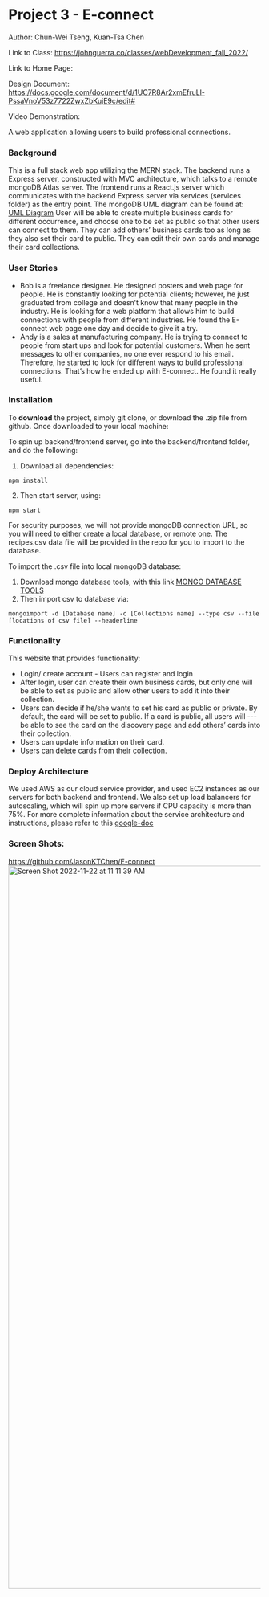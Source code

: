 # Project 3 - E-connect

Author: Chun-Wei Tseng, Kuan-Tsa Chen      

Link to Class: https://johnguerra.co/classes/webDevelopment_fall_2022/    

Link to Home Page:        

Design Document: https://docs.google.com/document/d/1UC7R8Ar2xmEfruLl-PssaVnoV53z7722ZwxZbKujE9c/edit#       

Video Demonstration:          

A web application allowing users to build professional connections.

### Background

This is a full stack web app utilizing the MERN stack. The backend runs a Express server, constructed with MVC architecture, which talks to a remote mongoDB Atlas server. The frontend runs a React.js server which communicates with the backend Express server via services (services folder) as the entry point. The mongoDB UML diagram can be found at: [UML Diagram](https://drive.google.com/file/d/1E2uUDYjA-yFQnmoD5o5SFGSfrTb9b1bv/view) User will be able to create multiple business cards for different occurrence, and choose one to be set as public so that other users can connect to them. They can add others’ business cards too as long as they also set their card to public. They can edit their own cards and manage their card collections.

### User Stories

- Bob is a freelance designer. He designed posters and web page for people. He is constantly looking for potential clients; however, he just graduated from college and doesn’t know that many people in the industry. He is looking for a web platform that allows him to build connections with people from different industries. He found the E-connect web page one day and decide to give it a try.
- Andy is a sales at manufacturing company. He is trying to connect to people from  start ups and look for potential customers. When he sent messages to other companies, no one ever respond to his email. Therefore, he started to look for different ways to build professional connections. That’s how he ended up with E-connect. He found it really useful.

### Installation
To __download__ the project, simply git clone, or download the .zip file from github.
Once downloaded to your local machine:

To spin up backend/frontend server, go into the backend/frontend folder, and do the following:

1. Download all dependencies:
```
npm install
```
2. Then start server, using:
```
npm start
```

For security purposes, we will not provide mongoDB connection URL, so you will need to either create a local database, or remote one.
The recipes.csv data file will be provided in the repo for you to import to the database.

To import the .csv file into local mongoDB database:
1. Download mongo database tools, with this link [MONGO DATABASE TOOLS](https://www.mongodb.com/try/download/database-tools)
2. Then import csv to database via:
```
mongoimport -d [Database name] -c [Collections name] --type csv --file [locations of csv file] --headerline
```

### Functionality

This website that provides functionality:
- Login/ create account - Users can register and login
- After login, user can create their own business cards, but only one will be able to set as public and allow other users to add it into their collection.
- Users can decide if he/she wants to set his card as public  or private. By default, the card will be set to public. If a card is public, all users will ---be able to see the card on the discovery page and add others’ cards into their collection.
- Users can update information on their card.
- Users can delete cards from their collection. 


### Deploy Architecture
We used AWS as our cloud service provider, and used EC2 instances as our servers for both backend and frontend. We also set up load balancers for autoscaling, which will spin up more servers if CPU capacity is more than 75%.
For more complete information about the service architecture and instructions, please refer to this [google-doc](https://docs.google.com/document/d/14JMFLfPNHAKBt3-jvD2Vnw_3QoCJuXeDr8CZL8AVm4c/edit?usp=sharing)

### Screen Shots:   
https://github.com/JasonKTChen/E-connect<img width="1440" alt="Screen Shot 2022-11-22 at 11 11 39 AM" src="https://user-images.githubusercontent.com/63666127/203412584-c0ad9473-e7b2-42eb-91bc-c6fccf424d3d.png">






